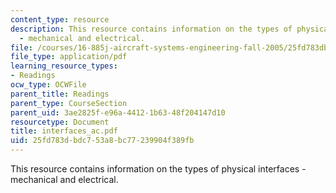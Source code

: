 ```yaml
---
content_type: resource
description: This resource contains information on the types of physical interfaces
  - mechanical and electrical.
file: /courses/16-885j-aircraft-systems-engineering-fall-2005/25fd783dbdc753a8bc77239904f389fb_interfaces_ac.pdf
file_type: application/pdf
learning_resource_types:
- Readings
ocw_type: OCWFile
parent_title: Readings
parent_type: CourseSection
parent_uid: 3ae2825f-e96a-4412-1b63-48f204147d10
resourcetype: Document
title: interfaces_ac.pdf
uid: 25fd783d-bdc7-53a8-bc77-239904f389fb
---
```

This resource contains information on the types of physical interfaces - mechanical and electrical.

